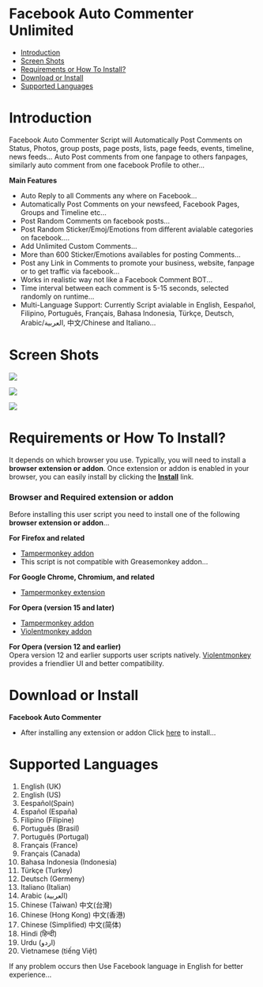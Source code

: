 Facebook Auto Commenter Unlimited
=================================
- [Introduction](#introduction)
- [Screen Shots](#screen-shots)
- [Requirements or How To Install?](#requirements-or-how-to-install)
- [Download or Install](#download-or-install)
- [Supported Languages](#supported-languages)

Introduction
============
Facebook Auto Commenter Script will Automatically Post Comments on Status, Photos, group posts, page posts, lists, page feeds, events, timeline, news feeds... Auto Post comments from one fanpage to others fanpages, similarly auto comment from one facebook Profile to other...

<b>Main Features</b>
- Auto Reply to all Comments any where on Facebook...
- Automatically Post Comments on your newsfeed, Facebook Pages, Groups and Timeline etc...
- Post Random Comments on facebook posts...
- Post Random Sticker/Emoj/Emotions from different avialable categories on facebook....
- Add Unlimited Custom Comments...
- More than 600 Sticker/Emotions availables for posting Comments...
- Post any Link in Comments to promote your business, website, fanpage or to get traffic via facebook...
- Works in realistic way not like a Facebook Comment BOT...
- Time interval between each comment is 5-15 seconds, selected randomly on runtime...
- Multi-Language Support: Currently Script avialable in English, Eespañol, Filipino, Português, Français, Bahasa Indonesia, Türkçe, Deutsch, Arabic/العربية, 中文/Chinese and Italiano...

Screen Shots
=============
![](https://github.com/ZiaUrR3hman/FacebookAutoLikeProfessional/raw/master/images/FacebookAutoComment.png)

![](https://github.com/ZiaUrR3hman/FacebookAutoLikeProfessional/raw/master/images/FacebookAutoCommentReplyFreeBot.png)

![](https://github.com/ZiaUrR3hman/FacebookAutoLikeProfessional/raw/master/images/FacebookAutoRandomComments.png)


Requirements or How To Install?
==============================
It depends on which browser you use. Typically, you will need to install a <b>browser extension or addon</b>.
Once extension or addon is enabled in your browser, you can easily install by clicking the  <b>[Install](#download-or-install)</b> link.

<h3>Browser and Required extension or addon</h3>
Before installing this user script you need to install one of the following <b>browser extension or addon</b>...

<b>For Firefox and related</b>
  - [Tampermonkey addon](https://addons.mozilla.org/en-US/firefox/addon/tampermonkey/)
  - This script is not compatible with Greasemonkey addon...

<b>For Google Chrome, Chromium, and related</b>
  - [Tampermonkey extension](https://chrome.google.com/webstore/detail/tampermonkey/dhdgffkkebhmkfjojejmpbldmpobfkfo) <br>

<b>For Opera (version 15 and later)</b>
  - [Tampermonkey addon](https://addons.opera.com/en/extensions/details/tampermonkey-beta)<br>
  - [Violentmonkey addon](https://addons.opera.com/en/extensions/details/violent-monkey)

<b>For Opera (version 12 and earlier)</b><br>
Opera version 12 and earlier supports user scripts natively. [Violentmonkey](https://addons.opera.com/en/extensions/details/violent-monkey) provides a friendlier UI and better compatibility.

Download or Install
===================
<b>Facebook Auto Commenter</b>
- After installing any extension or addon Click [here](https://raw.githubusercontent.com/ZiaUrR3hman/FacebookAutoLikeProfessional/master/FacebookAutoLikeUnlimited.user.js) to install...


Supported Languages
===================
1.	English (UK)<br>
2.	English (US)<br>
3.	Eespañol(Spain)<br>
4.	Español (España)<br>
5.	Filipino (Filipine)<br>
6.	Português (Brasil)<br>
7.	Português (Portugal)<br>
8.	Français (France)<br>
9.	Français (Canada)<br>
10.	Bahasa Indonesia (Indonesia)<br>
11.	Türkçe (Turkey)<br>
12.	Deutsch (Germeny)<br>
13.	Italiano (Italian)<br>
14.	Arabic (العربية)<br>
15.	Chinese (Taiwan) 中文(台灣)<br>
16.	Chinese (Hong Kong) 中文(香港)<br>
17.	Chinese (Simplified) 中文(简体)<br>
18.	Hindi (हिन्दी) <br>
19.	Urdu (اردو)<br>
20.	Vietnamese (tiếng Việt)<br>


If any problem occurs then Use Facebook language in English for better experience...
